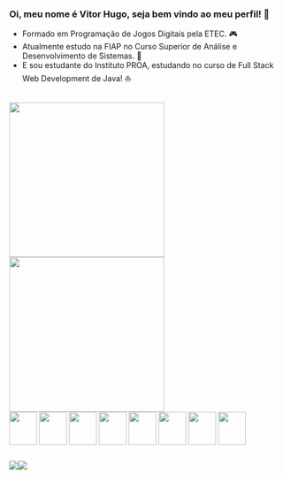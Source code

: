 ### Oi, meu nome é Vitor Hugo, seja bem vindo ao meu perfil! 👋

- Formado em Programação de Jogos Digitais pela ETEC. 🎮
- Atualmente estudo na FIAP no Curso Superior de Análise e Desenvolvimento de Sistemas. 👾
- E sou estudante do Instituto PROA, estudando no curso de Full Stack Web Development de Java! ⛵

##

<div>
  <a href="https://github.com/vitorvhsilva"></a>
  <img height="280em" src="https://github-readme-stats.vercel.app/api?username=vitorvhsilva&theme=tokyonight&show_icons=false">
  <img height="280em" src="https://github-readme-stats.vercel.app/api/top-langs/?username=vitorvhsilva&theme=tokyonight&langs_count=8"> 
</div>

<div style="display: inline_block;">
  <img align="center" height="60px" width="50px" src="https://cdn.jsdelivr.net/gh/devicons/devicon@latest/icons/html5/html5-plain.svg" />
  <img align="center" height="60px" width="50px" src="https://cdn.jsdelivr.net/gh/devicons/devicon@latest/icons/css3/css3-original.svg" />
  <img align="center" height="60px" width="50px" src="https://cdn.jsdelivr.net/gh/devicons/devicon@latest/icons/javascript/javascript-plain.svg" />
  <img align="center" height="60px" width="50px" src="https://cdn.jsdelivr.net/gh/devicons/devicon@latest/icons/react/react-original.svg" />
  <img align="center" height="60px" width="50px" src="https://cdn.jsdelivr.net/gh/devicons/devicon@latest/icons/java/java-original.svg" />
  <img align="center" height="60px" width="50px" src="https://cdn.jsdelivr.net/gh/devicons/devicon@latest/icons/python/python-original.svg" />
  <img align="center" height="60px" width="50px" src="https://cdn.jsdelivr.net/gh/devicons/devicon@latest/icons/csharp/csharp-plain.svg" />
  <img align="center" height="60px" width="50px" src="https://cdn.jsdelivr.net/gh/devicons/devicon@latest/icons/mysql/mysql-plain-wordmark.svg" />        
</div>

##

<div style="display: flex;">
  <a href="https://www.linkedin.com/in/vitor-hugo-da-silva-04b2382b4/" target="_blank"><img src="https://img.shields.io/badge/LinkedIn-0077B5?style=for-the-badge&logo=linkedin&logoColor=white"></a>
  <a href="mailto:vitorvhsilva@gmail.com" target="_blank"><img src="https://img.shields.io/badge/Gmail-D14836?style=for-the-badge&logo=gmail&logoColor=white"></a>
</div>

